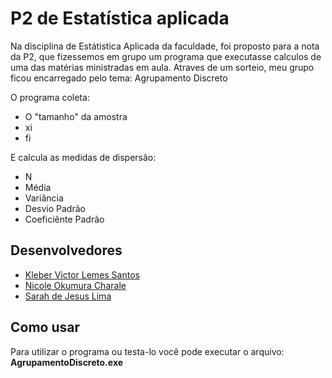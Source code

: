 # P2 de Estatística aplicada

Na disciplina de Estátistica Aplicada da faculdade, foi proposto para a nota da P2, que fizessemos em grupo um programa que executasse calculos de uma das matérias ministradas em aula.
Atraves de um sorteio, meu grupo ficou encarregado pelo tema: Agrupamento Discreto

O programa coleta:
- O "tamanho" da amostra
- xi
- fi

E calcula as medidas de dispersão:

- N
- Média
- Variância
- Desvio Padrão
- Coeficiênte Padrão

## Desenvolvedores

- [Kleber Victor Lemes Santos](https://github.com/KleberV10)
- [Nicole Okumura Charale](https://github.com/NicoleCharale)
- [Sarah de Jesus Lima](https://github.com/ImNotSarah)

## Como usar

Para utilizar o programa ou testa-lo você pode executar o arquivo: **AgrupamentoDiscreto.exe**
